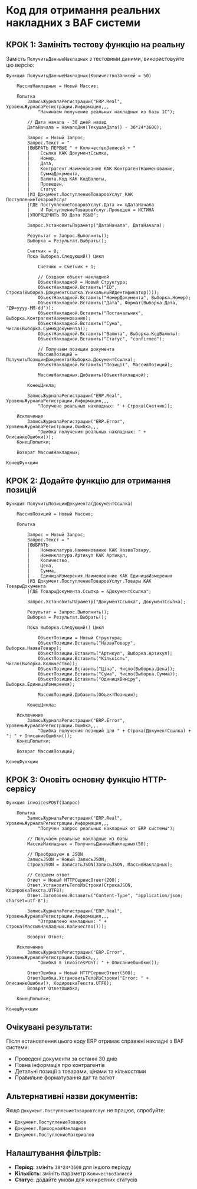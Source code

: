 # Код для отримання реальних накладних з BAF системи

## КРОК 1: Замініть тестову функцію на реальну

Замість `ПолучитьДанныеНакладных` з тестовими даними, використовуйте цю версію:

```1c
Функция ПолучитьДанныеНакладных(КоличествоЗаписей = 50)
    
    МассивНакладных = Новый Массив;
    
    Попытка
        ЗаписьЖурналаРегистрации("ERP.Real", УровеньЖурналаРегистрации.Информация,,,
            "Начинаем получение реальных накладных из базы 1C");
        
        // Дата начала - 30 дней назад
        ДатаНачала = НачалоДня(ТекущаяДата() - 30*24*3600);
        
        Запрос = Новый Запрос;
        Запрос.Текст = "
        |ВЫБРАТЬ ПЕРВЫЕ " + КоличествоЗаписей + "
        |    Ссылка КАК ДокументСсылка,
        |    Номер,
        |    Дата,
        |    Контрагент.Наименование КАК КонтрагентНаименование,
        |    СуммаДокумента,
        |    Валюта.Код КАК КодВалюты,
        |    Проведен,
        |    Статус
        |ИЗ Документ.ПоступлениеТоваровУслуг КАК ПоступлениеТоваровУслуг
        |ГДЕ ПоступлениеТоваровУслуг.Дата >= &ДатаНачала
        |    И ПоступлениеТоваровУслуг.Проведен = ИСТИНА
        |УПОРЯДОЧИТЬ ПО Дата УБЫВ";
        
        Запрос.УстановитьПараметр("ДатаНачала", ДатаНачала);
        
        Результат = Запрос.Выполнить();
        Выборка = Результат.Выбрать();
        
        Счетчик = 0;
        Пока Выборка.Следующий() Цикл
            
            Счетчик = Счетчик + 1;
            
            // Создаем объект накладной
            ОбъектНакладной = Новый Структура;
            ОбъектНакладной.Вставить("ID", Строка(Выборка.ДокументСсылка.УникальныйИдентификатор()));
            ОбъектНакладной.Вставить("НомерДокумента", Выборка.Номер);
            ОбъектНакладной.Вставить("Дата", Формат(Выборка.Дата, "ДФ=yyyy-MM-dd"));
            ОбъектНакладной.Вставить("Постачальник", Выборка.КонтрагентНаименование);
            ОбъектНакладной.Вставить("Сума", Число(Выборка.СуммаДокумента));
            ОбъектНакладной.Вставить("Валюта", Выборка.КодВалюты);
            ОбъектНакладной.Вставить("Статус", "confirmed");
            
            // Получаем позиции документа
            МассивПозиций = ПолучитьПозицииДокумента(Выборка.ДокументСсылка);
            ОбъектНакладной.Вставить("Позиції", МассивПозиций);
            
            МассивНакладных.Добавить(ОбъектНакладной);
            
        КонецЦикла;
        
        ЗаписьЖурналаРегистрации("ERP.Real", УровеньЖурналаРегистрации.Информация,,,
            "Получено реальных накладных: " + Строка(Счетчик));
        
    Исключение
        ЗаписьЖурналаРегистрации("ERP.Error", УровеньЖурналаРегистрации.Ошибка,,,
            "Ошибка получения реальных накладных: " + ОписаниеОшибки());
    КонецПопытки;
    
    Возврат МассивНакладных;
    
КонецФункции
```

## КРОК 2: Додайте функцію для отримання позицій

```1c
Функция ПолучитьПозицииДокумента(ДокументСсылка)
    
    МассивПозиций = Новый Массив;
    
    Попытка
        
        Запрос = Новый Запрос;
        Запрос.Текст = "
        |ВЫБРАТЬ
        |    Номенклатура.Наименование КАК НазваТовару,
        |    Номенклатура.Артикул КАК Артикул,
        |    Количество,
        |    Цена,
        |    Сумма,
        |    ЕдиницаИзмерения.Наименование КАК ЕдиницаИзмерения
        |ИЗ Документ.ПоступлениеТоваровУслуг.Товары КАК ТоварыДокумента
        |ГДЕ ТоварыДокумента.Ссылка = &ДокументСсылка";
        
        Запрос.УстановитьПараметр("ДокументСсылка", ДокументСсылка);
        
        Результат = Запрос.Выполнить();
        Выборка = Результат.Выбрать();
        
        Пока Выборка.Следующий() Цикл
            
            ОбъектПозиции = Новый Структура;
            ОбъектПозиции.Вставить("НазваТовару", Выборка.НазваТовару);
            ОбъектПозиции.Вставить("Артикул", Выборка.Артикул);
            ОбъектПозиции.Вставить("Кількість", Число(Выборка.Количество));
            ОбъектПозиции.Вставить("Ціна", Число(Выборка.Цена));
            ОбъектПозиции.Вставить("Сума", Число(Выборка.Сумма));
            ОбъектПозиции.Вставить("ОдиницяВиміру", Выборка.ЕдиницаИзмерения);
            
            МассивПозиций.Добавить(ОбъектПозиции);
            
        КонецЦикла;
        
    Исключение
        ЗаписьЖурналаРегистрации("ERP.Error", УровеньЖурналаРегистрации.Ошибка,,,
            "Ошибка получения позиций для " + Строка(ДокументСсылка) + ": " + ОписаниеОшибки());
    КонецПопытки;
    
    Возврат МассивПозиций;
    
КонецФункции
```

## КРОК 3: Оновіть основну функцію HTTP-сервісу

```1c
Функция invoicesPOST(Запрос)
    
    Попытка
        ЗаписьЖурналаРегистрации("ERP.Real", УровеньЖурналаРегистрации.Информация,,,
            "Получен запрос реальных накладных от ERP системы");
        
        // Получаем реальные накладные из базы
        МассивНакладных = ПолучитьДанныеНакладных(50);
        
        // Преобразуем в JSON
        ЗаписьJSON = Новый ЗаписьJSON;
        СтрокаJSON = ЗаписатьJSON(ЗаписьJSON, МассивНакладных);
        
        // Создаем ответ
        Ответ = Новый HTTPСервисОтвет(200);
        Ответ.УстановитьТелоИзСтроки(СтрокаJSON, КодировкаТекста.UTF8);
        Ответ.Заголовки.Вставить("Content-Type", "application/json; charset=utf-8");
        
        ЗаписьЖурналаРегистрации("ERP.Real", УровеньЖурналаРегистрации.Информация,,,
            "Отправлено накладных: " + Строка(МассивНакладных.Количество()));
        
        Возврат Ответ;
        
    Исключение
        ЗаписьЖурналаРегистрации("ERP.Error", УровеньЖурналаРегистрации.Ошибка,,,
            "Ошибка в invoicesPOST: " + ОписаниеОшибки());
        
        ОтветОшибка = Новый HTTPСервисОтвет(500);
        ОтветОшибка.УстановитьТелоИзСтроки("Error: " + ОписаниеОшибки(), КодировкаТекста.UTF8);
        Возврат ОтветОшибка;
        
    КонецПопытки;
    
КонецФункции
```

## Очікувані результати:

Після встановлення цього коду ERP отримає справжні накладні з BAF системи:
- Проведені документи за останні 30 днів
- Повна інформація про контрагентів  
- Детальні позиції з товарами, цінами та кількостями
- Правильне форматування дат та валют

## Альтернативні назви документів:

Якщо `Документ.ПоступлениеТоваровУслуг` не працює, спробуйте:
- `Документ.ПоступлениеТоваров`
- `Документ.ПриходнаяНакладная` 
- `Документ.ПоступлениеМатериалов`

## Налаштування фільтрів:

- **Період**: змініть `30*24*3600` для іншого періоду
- **Кількість**: змініть параметр `КоличествоЗаписей`
- **Статус**: додайте умови для конкретних статусів